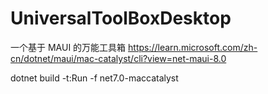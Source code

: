 # UniversalToolBoxDesktop
一个基于 MAUI 的万能工具箱
https://learn.microsoft.com/zh-cn/dotnet/maui/mac-catalyst/cli?view=net-maui-8.0

dotnet build -t:Run -f net7.0-maccatalyst